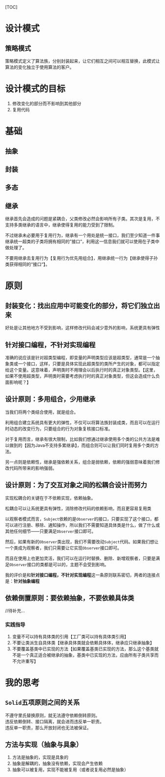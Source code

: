 [TOC]

# 设计模式
## 策略模式
策略模式定义了算法族，分别封装起来，让它们相互之间可以相互替换，此模式让算法的变化独立于使用算法的客户。

# 设计模式的目标
1. 修改变化的部分而不影响到其他部分
2. 复用代码

# 基础
## 抽象

## 封装

## 多态

## 继承
继承首先会造成的问题是紧耦合，父类修改必然会影响所有子类。其次是复用，不支持多类继承的语言中，继承使得复用的能力受到了限制。

不过继承未必要用于复用行为，继承有一个用处是统一接口，我们至少知道一件事继承统一超类的子类将拥有相同的”接口“，利用这一信息我们就可以使用在子类中做处理了。

不要用继承去复用行为【复用行为优先用组合】，用继承统一行为【继承使得子孙类获得相同的“接口“】。

# 原则
## 封装变化：找出应用中可能变化的部分，将它们独立出来
好处是让其他地方不受到影响，这样修改代码会减少意外的影响，系统更具有弹性

## 针对接口编程，不针对实现编程
准确的说应该是针对超类型编程，即变量的声明类型应该是超类型，通常是一个抽象类或一个接口，这样，只要是具体实现此超类型的类所产生的对象，都可以指定给这个变量。这意味着，声明类时不用理会以后执行时的真正对象类型。【这里，如果不使用超类型，声明类时需要考虑执行时的真正对象类型，但这会造成什么负面影响呢？】

## 设计原则：多用组合，少用继承
当我们将两个类结合使用，就是组合。

利用组合建立系统具有更大的弹性，不仅可以将算法族封装成类，而且可以在运行时动态的改变行为，只要组合的行为对象复核接口标准。

对于复用而言，继承有很大限制，比如我们想通过继承使用多个类的公共方法是难以做到的【因为Java不支持多累继承】，而组合则可以让我们同时复用多个类的方法。

另一点则是依赖性，继承是强依赖关系，组合是弱依赖，依赖的强弱意味着我们修改代码所带来的影响强弱。

## 设计原则：为了交互对象之间的松耦合设计而努力
实现松耦合的关键在于不依赖实现，依赖抽象。

松耦合可以让系统更具有弹性，消除修改代码的依赖影响，而且更容易复用类

以观察者模式而言，`Subject`依赖的是`Observer`的接口，只要实现了这个接口，都可以进行注册、移除、通知操作，所以我们不需要知道具体类是什么，做了什么或其他任何细节——只要满足`Observer`接口即可。

然后，如果有新的`Observer`类出现，我们不需要改动`Subject`代码。如果我们想让一个类成为观察者，我们只需要让它实现`Observer`接口即可。

而且在使用上也更加灵活，我们可以在运行时替换、删除、新增观察者，只要是满足`Observer`接口的类都是可以的，主题不会受到影响。

我的评价是和**针对接口编程，不针对实现编程**这一条原则联系密切，两者的连接点是：**针对抽象编程**

## 依赖倒置原则：要依赖抽象，不要依赖具体类
//待补充...

### 实践指导
1. 变量不可以持有具体类的引用【工厂类可以持有具体类引用】
2. 不要让类派生自具体类【继承具体类就会依赖具体体，继承应只继承抽象】
3. 不要覆盖基类中已实现的方法【如果覆盖基类已实现的方法，那么这个基类就不是一个真正适合被继承的抽象，基类中已实现的方法，应由所有子类共享而不允许重写】

# 我的思考
## `Solid`五项原则之间的关系
不遵守里氏替换原则，就无法遵守依赖倒转原则。<br/>
违反依赖倒转、接口隔离，就会进而违反单一职责。<br/>
违反单一职责，那么开放封闭也无法被保证。

## 方法与实现（抽象与具象）
1. 方法是抽象的，实现是具象的
1. 抽象是解耦的，抽象没有依赖，实现会产生依赖
1. 抽象可以被复用，实现不能被复用（或者说复用必然是抽象）